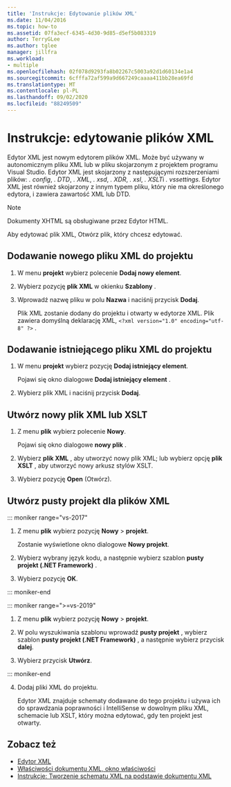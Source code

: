 ```yaml
---
title: 'Instrukcje: Edytowanie plików XML'
ms.date: 11/04/2016
ms.topic: how-to
ms.assetid: 07fa3ecf-6345-4d30-9d85-d5ef5b083319
author: TerryGLee
ms.author: tglee
manager: jillfra
ms.workload:
- multiple
ms.openlocfilehash: 02f078d9293fa8b02267c5003a92d1d60134e1a4
ms.sourcegitcommit: 6cfffa72af599a9d667249caaaa411bb28ea69fd
ms.translationtype: MT
ms.contentlocale: pl-PL
ms.lasthandoff: 09/02/2020
ms.locfileid: "88249509"
---
```

# <a name="how-to-edit-xml-files"></a>Instrukcje: edytowanie plików XML

Edytor XML jest nowym edytorem plików XML. Może być używany w autonomicznym pliku XML lub w pliku skojarzonym z projektem programu Visual Studio. Edytor XML jest skojarzony z następującymi rozszerzeniami plików: *. config*, *. DTD*, *. XML*, *. xsd*, *. XDR*, *. xsl*, *. XSLT*i *. vssettings*. Edytor XML jest również skojarzony z innym typem pliku, który nie ma określonego edytora, i zawiera zawartość XML lub DTD.

> [!NOTE]
> Dokumenty XHTML są obsługiwane przez Edytor HTML.

Aby edytować plik XML, Otwórz plik, który chcesz edytować.

## <a name="add-a-new-xml-file-to-a-project"></a>Dodawanie nowego pliku XML do projektu

1. W menu **projekt** wybierz polecenie **Dodaj nowy element**.

2. Wybierz pozycję **plik XML** w okienku **Szablony** .

3. Wprowadź nazwę pliku w polu **Nazwa** i naciśnij przycisk **Dodaj**.

   Plik XML zostanie dodany do projektu i otwarty w edytorze XML. Plik zawiera domyślną deklarację XML, `<?xml version="1.0" encoding="utf-8" ?>` .

## <a name="add-an-existing-xml-file-to-a-project"></a>Dodawanie istniejącego pliku XML do projektu

1. W menu **projekt** wybierz pozycję **Dodaj istniejący element**.

   Pojawi się okno dialogowe **Dodaj istniejący element** .

2. Wybierz plik XML i naciśnij przycisk **Dodaj**.

## <a name="create-a-new-xml-or-xslt-file"></a>Utwórz nowy plik XML lub XSLT

1. Z menu **plik** wybierz polecenie **Nowy**.

   Pojawi się okno dialogowe **nowy plik** .

2. Wybierz **plik XML** , aby utworzyć nowy plik XML; lub wybierz opcję **plik XSLT** , aby utworzyć nowy arkusz stylów XSLT.

3. Wybierz pozycję **Open** (Otwórz).

## <a name="create-an-empty-project-for-xml-files"></a>Utwórz pusty projekt dla plików XML

::: moniker range="vs-2017"

1. Z menu **plik** wybierz pozycję **Nowy** > **projekt**.

   Zostanie wyświetlone okno dialogowe **Nowy projekt**.

2. Wybierz wybrany język kodu, a następnie wybierz szablon **pusty projekt (.NET Framework)** .

3. Wybierz pozycję **OK**.

::: moniker-end

::: moniker range=">=vs-2019"

1. Z menu **plik** wybierz pozycję **Nowy** > **projekt**.

2. W polu wyszukiwania szablonu wprowadź **pusty projekt** , wybierz szablon **pusty projekt (.NET Framework)** , a następnie wybierz przycisk **dalej**.

3. Wybierz przycisk **Utwórz**.

::: moniker-end

4. Dodaj pliki XML do projektu.

   Edytor XML znajduje schematy dodawane do tego projektu i używa ich do sprawdzania poprawności i IntelliSense w dowolnym pliku XML, schemacie lub XSLT, który można edytować, gdy ten projekt jest otwarty.

## <a name="see-also"></a>Zobacz też

- [Edytor XML](../xml-tools/xml-editor.md)
- [Właściwości dokumentu XML, okno właściwości](../xml-tools/xml-document-properties-properties-window.md)
- [Instrukcje: Tworzenie schematu XML na podstawie dokumentu XML](../xml-tools/how-to-create-an-xml-schema-from-an-xml-document.md)
